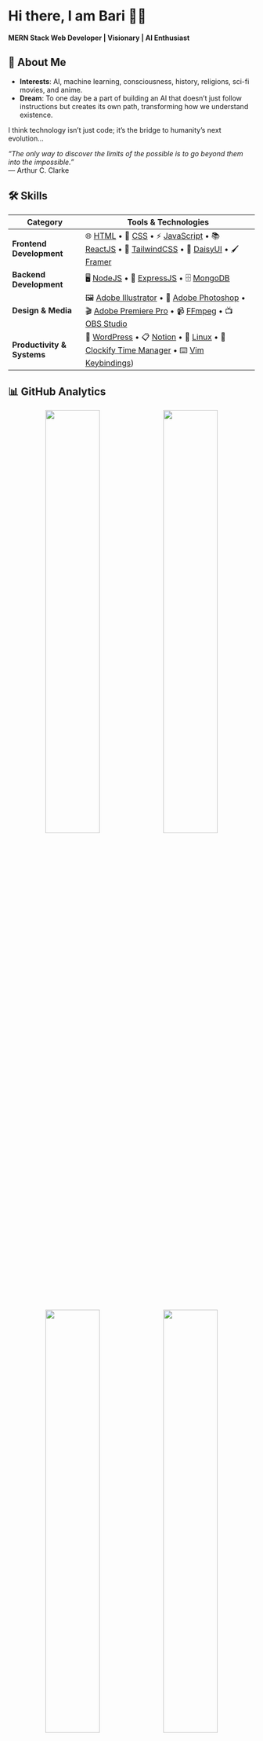 # Hi there, I am Bari 🙋‍♂️

**MERN Stack Web Developer | Visionary | AI Enthusiast**

## 🌌 About Me

- **Interests**: AI, machine learning, consciousness, history, religions, sci-fi movies, and anime.
- **Dream**: To one day be a part of building an AI that doesn’t just follow instructions but creates its own path, transforming how we understand existence.

I think technology isn’t just code; it’s the bridge to humanity’s next evolution...

*“The only way to discover the limits of the possible is to go beyond them into the impossible.”*  
— Arthur C. Clarke

## 🛠️ Skills

| Category | Tools & Technologies |
|----------|----------------------|
| **Frontend Development** | 🌐 [HTML](https://developer.mozilla.org/en-US/docs/Web/HTML) • 🎨 [CSS](https://developer.mozilla.org/en-US/docs/Web/CSS) • ⚡️ [JavaScript](https://developer.mozilla.org/en-US/docs/Web/JavaScript) • 📚 [ReactJS](https://react.dev/) • 🎨 [TailwindCSS](https://tailwindcss.com/) • 🧩 [DaisyUI](https://daisyui.com/) • 🖌️ [Framer](https://www.framer.com/) |
| **Backend Development** | 🖥️ [NodeJS](https://nodejs.org/) • 🚀 [ExpressJS](https://expressjs.com/) • 🗄️ [MongoDB](https://www.mongodb.com/) |
| **Design & Media** | 🖼️ [Adobe Illustrator](https://www.adobe.com/products/illustrator.html) • 📸 [Adobe Photoshop](https://www.adobe.com/products/photoshop.html) • 🎬 [Adobe Premiere Pro](https://www.adobe.com/products/premiere.html) • 📹 [FFmpeg](https://ffmpeg.org/) • 📺 [OBS Studio](https://obsproject.com/) |
| **Productivity & Systems** | 📝 [WordPress](https://wordpress.org/) • 📋 [Notion](https://www.notion.so/) • 🐧 [Linux](https://www.linux.org/) • 📅 [Clockify Time Manager](https://clockify.me/) • ⌨️ [Vim Keybindings](https://www.freecodecamp.org/news/vim-key-bindings-reference/)) |

## 📊 GitHub Analytics

<div align="center">
<img src="https://github-readme-stats.vercel.app/api?username=mdazizulbari&show_icons=true&theme=radical&hide_border=true&include_all_commits=true" width="47%" />
<img src="https://github-readme-streak-stats.herokuapp.com/?user=mdazizulbari&theme=radical&hide_border=true" width="47%" />
<br/>
<img src="https://github-readme-stats.vercel.app/api/top-langs/?username=mdazizulbari&layout=compact&theme=radical&hide_border=true&langs_count=8" width="47%" />
<img src="https://github-profile-trophy.vercel.app/?username=mdazizulbari&theme=radical&no-frame=true&no-bg=true&column=4" width="47%" />
</div>
